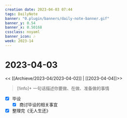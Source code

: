 ```yaml
---
creation date: 2023-04-03 07:44
tags: DailyNote
banner: "0.plugin/banners/daily-note-banner.gif"
banner_y: 0.54
banner_x: 0.50168
cssclass: noyaml
banner_icon: 🎶
week: 2023-14
---
```


# 2023-04-03

<< [[Archieve/2023-04/2023-04-02]] | [[2023-04-04]]>>


> [!info]+ 一句话描述你要做、在做、准备做的事情
> 



- [x] 毕设
	- [x] 商讨毕设的相关事宜
- [x] 整理完《无人生还》
